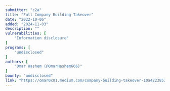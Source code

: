 ```yaml
---
submitter: "c2a"
title: "Full Company Building Takeover"
date: "2022-10-06"
added: "2024-11-03"
description: ""
vulnerabilities: [
    "Information disclosure"
]
programs: [
    "undisclosed"
]
authors: [
    "Omar Hashem (@OmarHashem666)"
]
bounty: "undisclosed"
link: "https://omar0x01.medium.com/company-building-takeover-10a422385390"
---
```




